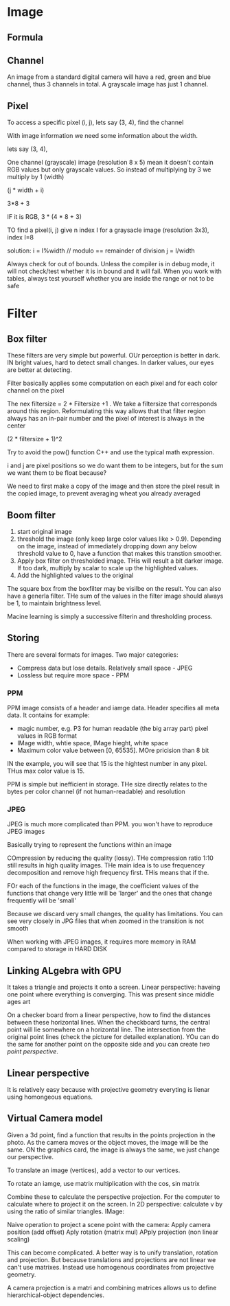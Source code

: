 # Image

## Formula

## Channel
An image from a standard digital camera will have a red, green and blue channel, thus 3 channels in total. A grayscale image has just 1 channel. 

## Pixel
To access a specific pixel (i, j), lets say (3, 4), find the channel 

With image information we need some information about the width.

 lets say (3, 4), 

One channel (grayscale) image (resolution 8 x 5) mean it doesn't contain RGB values but only grayscale values. So instead of multiplying by 3 we multiply by 1 (width)

(j * width + i)

3*8 + 3

IF it is RGB, 3 * (4 * 8  + 3)

TO find a pixel(i, j) give n index I for a graysacle image (resolution 3x3), index I=8

solution: 
i = I%width // modulo == remainder of division
j = I/width                     

Always check for out of bounds. Unless the compiler is in debug mode, it will not check/test whether it is in bound and it will fail. When you work with tables, always test yourself whether you are inside the range or not to be safe

# Filter

## Box filter
These filters are very simple but powerful. OUr perception is better in dark. IN bright values, hard to detect small changes. In darker values, our eyes are better at detecting. 

Filter basically applies some computation on each pixel and for each color channel on the pixel

The nex filtersize = 2 * Filtersize +1 .  We take a filtersize that corresponds around this region. Reformulating this way allows that that filter region always has an in-pair number and the pixel of interest is always in the center

(2 * filtersize + 1)^2

Try to avoid the pow() function C++ and use the typical math expression.

i and j are pixel positions so we do want them to be integers, but for the sum we want them to be float because?


We need to first make a copy of the image and then store the pixel result in the copied image, to prevent averaging wheat you already averaged

## Boom filter
1. start original image
2. threshold the image (only keep large color values like > 0.9). Depending on the image, instead of immediately dropping down any below threshold value to 0, have a function that makes this transtion smoother.
3. Apply box filter on thresholded image. THis will result a bit darker image. If too dark, multiply by scalar to scale up the highlighted values.
4. Add the highlighted values to the original

The square box from the boxfilter may be visilbe on the result. You can also have a generla filter. THe sum of the values in the filter image should always be 1, to maintain brightness level.


Macine learning is simply a successive filterin and thresholding process.

## Storing
There are several formats for images. Two major categories:

- Compress data but lose details. Relatively small space - JPEG
- Lossless but require more space - PPM

### PPM
PPM image consists of a header and iamge data. Header specifies all meta data. It contains for example:

- magic number, e.g. P3 for human readable (the big array part) pixel values in RGB format
- IMage width, whtie space, IMage hieght, white space
- Maximum color value between [0, 65535]. MOre pricision than 8 bit

IN the example, you will see that 15 is the hightest number in any pixel. THus max color value is 15.

PPM is simple but inefficient in storage. THe size directly relates to the bytes per color channel (if not human-readable)
and resolution

### JPEG
JPEG is much more complicated than PPM. you won't have to reproduce JPEG images

Basically trying to represent the functions within an image

COmpression by reducing the quality (lossy). THe compression ratio 1:10 still results in high quality images. THe main idea is to use frequencey decomposition and remove high frequency first. THis means that if the. 

FOr each of the functions in the image, the coefficient values of the functions that change very little will be 'larger' and the ones that change frequently will be 'small'

Because we discard very small changes, the quality has limitations. You can see very closely in JPG files that when zoomed in the transition is not smooth

When working with JPEG images, it requires more memory in RAM compared to storage in HARD DISK

## Linking ALgebra with GPU
It takes a triangle and projects it onto a screen. Linear perspective: haveing one point where everything is converging. This was present since middle ages art

On a checker board from a linear perspective, how to find the distances between these horizontal lines. When the checkboard turns, the central point will lie somewhere on a horizontal line. The intersection from the original point lines (check the picture for detailed explanation). YOu can do the same for another point on the opposite side and you can create *two point perspective*.

## Linear perspective
It is relatively easy because with projective geometry everyting is lienar using homongeous equations.

## Virtual Camera model
Given a 3d point, find a function that results in the points projection in the photo. As the camera moves or the object moves, the image will be the same. ON the graphics card, the image is always the same, we just change our perspective. 

To translate an image (vertices), add a vector to our vertices.

To rotate an iamge, use matrix multiplication with the cos, sin matrix

Combine these to calculate the perspective projection. For the computer to calculate where to project it on the screen. In 2D perspective: calculate v by using the ratio of similar triangles. IMage:

Naive operation to project a scene point with the camera:
Apply camera position (add offset)
Aply rotation (matrix mul)
APply projection (non linear scaling)

This can become complicated. A better way is to unify translation, rotation and projection. But because translations and projections are not linear  we can't use matrixes. Instead use homogenous coordinates from projective geometry. 

A camera projection is a matri and combining matrices allows us to define hierarchical-object dependencies.